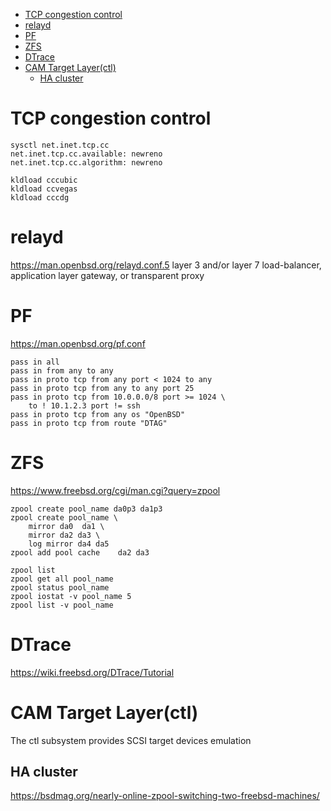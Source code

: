 <!-- TOC -->

- [TCP congestion control](#tcp-congestion-control)
- [relayd](#relayd)
- [PF](#pf)
- [ZFS](#zfs)
- [DTrace](#dtrace)
- [CAM Target Layer(ctl)](#cam-target-layerctl)
    - [HA cluster](#ha-cluster)

<!-- /TOC -->

# TCP congestion control

```
sysctl net.inet.tcp.cc
net.inet.tcp.cc.available: newreno
net.inet.tcp.cc.algorithm: newreno

kldload cccubic
kldload ccvegas
kldload cccdg
```

# relayd
https://man.openbsd.org/relayd.conf.5
layer 3 and/or layer 7 load-balancer, application layer gateway, or transparent proxy

# PF
https://man.openbsd.org/pf.conf

    pass in all 
    pass in from any to any 
    pass in proto tcp from any port < 1024 to any 
    pass in proto tcp from any to any port 25 
    pass in proto tcp from 10.0.0.0/8 port >= 1024 \ 
        to ! 10.1.2.3 port != ssh 
    pass in proto tcp from any os "OpenBSD" 
    pass in proto tcp from route "DTAG" 

# ZFS
https://www.freebsd.org/cgi/man.cgi?query=zpool

    zpool create pool_name da0p3 da1p3
    zpool create pool_name \
        mirror da0	da1 \
        mirror da2 da3 \
        log mirror da4 da5
    zpool add pool cache	da2 da3

    zpool list
    zpool get all pool_name
    zpool status pool_name
    zpool iostat -v pool_name 5
    zpool list -v pool_name

# DTrace
https://wiki.freebsd.org/DTrace/Tutorial

# CAM Target Layer(ctl)
The ctl subsystem provides	SCSI target devices emulation

## HA cluster
https://bsdmag.org/nearly-online-zpool-switching-two-freebsd-machines/